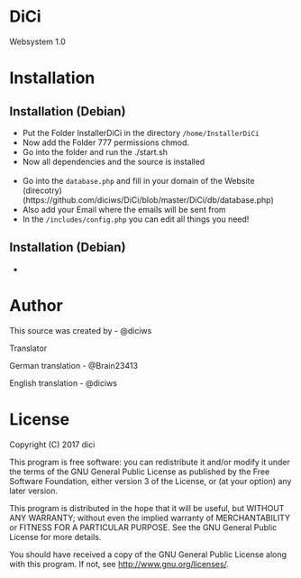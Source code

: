 # DiCi

Websystem 1.0

<h1>Installation</h1>

<h2>Installation (Debian)</h2>

<ul>
    <li>Put the Folder InstallerDiCi in the directory <code>/home/InstallerDiCi</code></li>
    <li>Now add the Folder 777 permissions chmod.</li>
    <li>Go into the folder and run the ./start.sh</li>
    <li>Now all dependencies and the source is installed</li>
    <br>
    <li>Go into the <code>database.php</code> and fill in your domain of the Website (direcotry)(https://github.com/diciws/DiCi/blob/master/DiCi/db/database.php)</li>
    <li>Also add your Email where the emails will be sent from</li>
    <li>In the <code>/includes/config.php</code> you can edit all things you need!</li>

</ul>

<h2>Installation (Debian)</h2>

<ul>
    <li></li>
</ul>

<h1>Author</h1>

<p>This source was created by - @diciws</p>

</h2>Translator</h2>

<p>German translation - @Brain23413</p>
<p>English translation - @diciws</p>


<h1>License</h1>

 Copyright (C) 2017 dici

 This program is free software: you can redistribute it and/or modify
 it under the terms of the GNU General Public License as published by
 the Free Software Foundation, either version 3 of the License, or
 (at your option) any later version.

 This program is distributed in the hope that it will be useful,
 but WITHOUT ANY WARRANTY; without even the implied warranty of
 MERCHANTABILITY or FITNESS FOR A PARTICULAR PURPOSE.  See the
 GNU General Public License for more details.

 You should have received a copy of the GNU General Public License
 along with this program.  If not, see <http://www.gnu.org/licenses/>.


